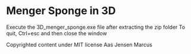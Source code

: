 # Menger Sponge in 3D
Execute the 3D_menger_sponge.exe file after extracting the zip folder
To quit, Ctrl+esc and then close the window

Copyrighted content under MIT license
Aas Jensen Marcus
